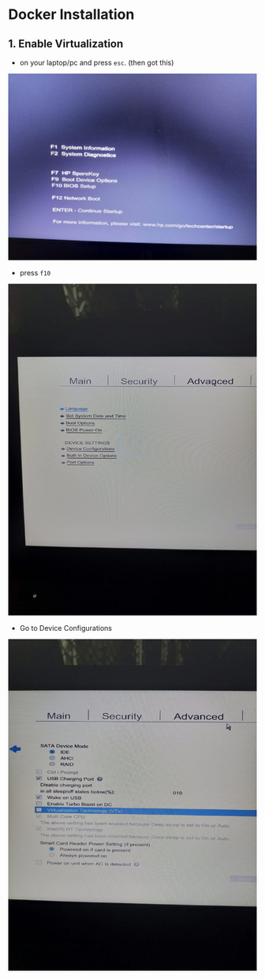 # Docker Installation

## 1. Enable Virtualization
* on your laptop/pc and press `esc`. (then got this)

![App Screenshot](/public/img-1.jpeg)

* press `f10`

![App Screenshot](/public/img-2.jpeg)

* Go to Device Configurations

![App Screenshot](/public/img-3.jpeg)